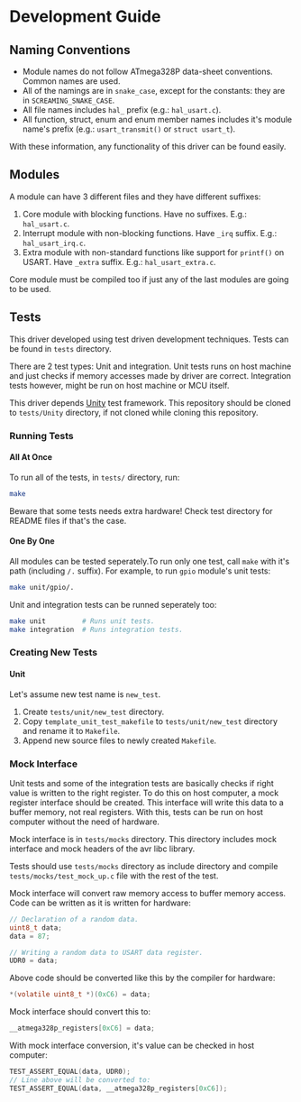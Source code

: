 # Development Guide

## Naming Conventions

* Module names do not follow ATmega328P data-sheet conventions. Common names are
used.
* All of the namings are in `snake_case`, except for the constants: they are in
`SCREAMING_SNAKE_CASE`.
* All file names includes `hal_` prefix (e.g.: `hal_usart.c`).
* All function, struct, enum and enum member names includes it's module name's
prefix (e.g.: `usart_transmit()` or `struct usart_t`).

With these information, any functionality of this driver can be found easily.

## Modules

A module can have 3 different files and they have different suffixes:

1. Core module with blocking functions. Have no suffixes. E.g.: `hal_usart.c`.
2. Interrupt module with non-blocking functions. Have `_irq` suffix. E.g.:
`hal_usart_irq.c`.
3. Extra module with non-standard functions like support for `printf()` on
USART. Have `_extra` suffix. E.g.: `hal_usart_extra.c`.

Core module must be compiled too if just any of the last modules are going to be
used.

## Tests

This driver developed using test driven development techniques. Tests can be
found in `tests` directory.

There are 2 test types: Unit and integration. Unit tests runs on host machine
and just checks if memory accesses made by driver are correct. Integration tests
however, might be run on host machine or MCU itself.

This driver depends [Unity](https://github.com/ThrowTheSwitch/Unity) test
framework. This repository should be cloned to `tests/Unity` directory, if not
cloned while cloning this repository.

### Running Tests

#### All At Once

To run all of the tests, in `tests/` directory, run:

```bash
make
```

Beware that some tests needs extra hardware! Check test directory for README
files if that's the case.

#### One By One

All modules can be tested seperately.To run only one test, call `make` with it's
path (including `/.` suffix). For example, to run `gpio` module's unit
tests:

```bash
make unit/gpio/.
```

Unit and integration tests can be runned seperately too:

```bash
make unit         # Runs unit tests.
make integration  # Runs integration tests.
```

### Creating New Tests

#### Unit

Let's assume new test name is `new_test`.

1. Create `tests/unit/new_test` directory.
2. Copy `template_unit_test_makefile` to `tests/unit/new_test` directory and
rename it to `Makefile`.
3. Append new source files to newly created `Makefile`.

### Mock Interface

Unit tests and some of the integration tests are basically checks if right value
is written to the right register. To do this on host computer, a mock register
interface should be created. This interface will write this data to a buffer
memory, not real registers. With this, tests can be run on host computer without
the need of hardware.

Mock interface is in `tests/mocks` directory. This directory includes mock
interface and mock headers of the avr libc library.

Tests should use `tests/mocks` directory as include directory and compile
`tests/mocks/test_mock_up.c` file with the rest of the test.

Mock interface will convert raw memory access to buffer memory access. Code can
be written as it is written for hardware:

```c
// Declaration of a random data.
uint8_t data;
data = 87;

// Writing a random data to USART data register.
UDR0 = data;
```

Above code should be converted like this by the compiler for hardware:

```c
*(volatile uint8_t *)(0xC6) = data;
```

Mock interface should convert this to:

```c
__atmega328p_registers[0xC6] = data;
```

With mock interface conversion, it's value can be checked in host computer:

```c
TEST_ASSERT_EQUAL(data, UDR0);
// Line above will be converted to:
TEST_ASSERT_EQUAL(data, __atmega328p_registers[0xC6]);
```
